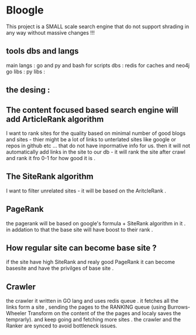 # Bloogle 
This project is a SMALL scale search engine that do not support shrading in any way without massive changes !!! 

## tools dbs and langs 
main langs : go and py and bash for scripts
dbs : redis for caches and neo4j 
go libs : 
py libs : 

## the desing : 

## The content focused based search engine will add ArticleRank algorithm 
I want to rank sites for the quality based on minimal number of good blogs and sites - thier might be a lot of links to unterlated sites like google or repos in github etc ... 
that do not have inpormative info for us. 
then it will not automatically add links in the site to our db - it will rank the site after crawl and rank it fro 0-1 
for how good it is . 
## The SiteRank algorithm 
I want to filter unrelated sites - it will be based on the AritcleRank . 


## PageRank 
the pagerank will be based on google's formula + SiteRank algorithm in it . 
in addation to that the base site will have boost to their rank . 


## How regular site can become base site ? 
if the site have high SiteRank and realy good PageRank it can become basesite and have the privilges of base site . 


## Crawler 
the crawler it written in GO lang and uses redis queue . 
it fetches all the links form a site , sending the pages to the RANKING queue (using Burrows-Wheeler Transform on the content of the the pages and localy saves the temprarly). 
and keep going and fetching more sites . 
the crawler and the Ranker are synced to avoid bottleneck issues. 
 
